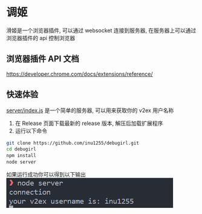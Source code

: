 # 调姬

滑姬是一个浏览器插件, 可以通过 websocket 连接到服务器, 在服务器上可以通过浏览器插件的 api 控制浏览器

## 浏览器插件 API 文档

https://developer.chrome.com/docs/extensions/reference/

## 快速体验

[server/index.js](./server/index.js) 是一个简单的服务器, 可以用来获取你的 v2ex 用户名称

1. 在 Release 页面下载最新的 release 版本, 解压后加载扩展程序
2. 运行以下命令

```bash
git clone https://github.com/inu1255/debugirl.git
cd debugirl
npm install
node server
```

如果运行成功你可以得到以下输出
![demo](./static/demo.png)
